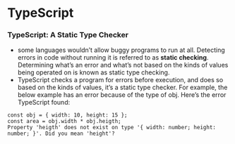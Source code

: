 # TypeScript

### TypeScript: A Static Type Checker
- some languages wouldn’t allow buggy programs to run at all. Detecting errors in code without running it is referred to as **static checking**. Determining what’s an error and what’s not based on the kinds of values being operated on is known as static type checking.
- TypeScript checks a program for errors before execution, and does so based on the kinds of values, it’s a static type checker. For example, the below example has an error because of the type of obj. Here’s the error TypeScript found:

```
const obj = { width: 10, height: 15 };
const area = obj.width * obj.heigth;
Property 'heigth' does not exist on type '{ width: number; height: number; }'. Did you mean 'height'?
```
